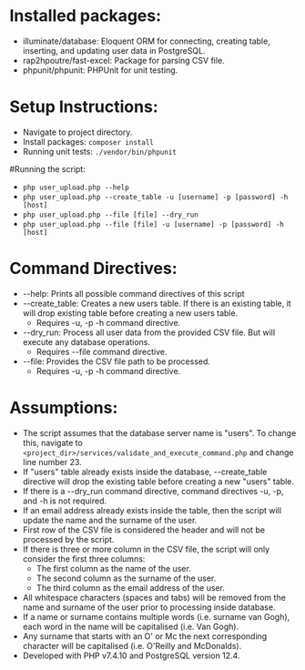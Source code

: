 # Installed packages:
- illuminate/database: Eloquent ORM for connecting, creating table, inserting, and updating user data in PostgreSQL.
- rap2hpoutre/fast-excel: Package for parsing CSV file.
- phpunit/phpunit: PHPUnit for unit testing.

# Setup Instructions:
- Navigate to project directory.
- Install packages: `composer install`
- Running unit tests: `./vendor/bin/phpunit`

#Running the script:
- `php user_upload.php --help`
- `php user_upload.php --create_table -u [username] -p [password] -h [host]`
- `php user_upload.php --file [file] --dry_run`
- `php user_upload.php --file [file] -u [username] -p [password] -h [host]`

# Command Directives:
- --help: Prints all possible command directives of this script
- --create_table: Creates a new users table. If there is an existing table, it will drop existing table before creating a new users table.
    - Requires -u, -p -h command directive.
- --dry_run: Process all user data from the provided CSV file. But will execute any database operations.
    - Requires --file command directive.
- --file: Provides the CSV file path to be processed.
    - Requires -u, -p -h command directive.

# Assumptions:
- The script assumes that the database server name is "users". To change this, navigate to `<project_dir>/services/validate_and_execute_command.php` and change line number 23.
- If "users" table already exists inside the database, --create_table directive will drop the existing table before creating a new "users" table.
- If there is a --dry_run command directive, command directives -u, -p, and -h is not required.
- If an email address already exists inside the table, then the script will update the name and the surname of the user.
- First row of the CSV file is considered the header and will not be processed by the script.
- If there is three or more column in the CSV file, the script will only consider the first three columns:
    - The first column as the name of the user.
    - The second column as the surname of the user.
    - The third column as the email address of the user.
- All whitespace characters (spaces and tabs) will be removed from the name and surname of the user prior to processing inside database.
- If a name or surname contains multiple words (i.e. surname van Gogh), each word in the name will be capitalised (i.e. Van Gogh).
- Any surname that starts with an O' or Mc the next corresponding character will be capitalised (i.e. O'Reilly and McDonalds). 
- Developed with PHP v7.4.10 and PostgreSQL version 12.4.